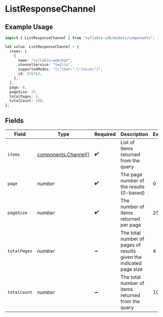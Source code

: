 # ListResponseChannel

## Example Usage

```typescript
import { ListResponseChannel } from "syllable-sdk/models/components";

let value: ListResponseChannel = {
  items: [
    {
      name: "syllable-webchat",
      channelService: "twilio",
      supportedModes: "[\"chat\",\"voice\"]",
      id: 976762,
    },
  ],
  page: 0,
  pageSize: 25,
  totalPages: 4,
  totalCount: 100,
};
```

## Fields

| Field                                                              | Type                                                               | Required                                                           | Description                                                        | Example                                                            |
| ------------------------------------------------------------------ | ------------------------------------------------------------------ | ------------------------------------------------------------------ | ------------------------------------------------------------------ | ------------------------------------------------------------------ |
| `items`                                                            | [components.Channel](../../models/components/channel.md)[]         | :heavy_check_mark:                                                 | List of items returned from the query                              |                                                                    |
| `page`                                                             | *number*                                                           | :heavy_check_mark:                                                 | The page number of the results (0-based)                           | 0                                                                  |
| `pageSize`                                                         | *number*                                                           | :heavy_check_mark:                                                 | The number of items returned per page                              | 25                                                                 |
| `totalPages`                                                       | *number*                                                           | :heavy_minus_sign:                                                 | The total number of pages of results given the indicated page size | 4                                                                  |
| `totalCount`                                                       | *number*                                                           | :heavy_minus_sign:                                                 | The total number of items returned from the query                  | 100                                                                |